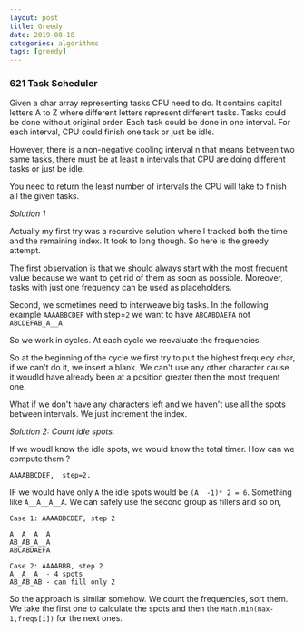```yaml
---
layout: post
title: Greedy
date: 2019-08-18
categories: algorithms
tags: [greedy]
---
```



### 621 Task Scheduler


Given a char array representing tasks CPU need to do. It contains capital letters A to Z where different letters represent different tasks. Tasks could be done without original order. Each task could be done in one interval. For each interval, CPU could finish one task or just be idle.

However, there is a non-negative cooling interval n that means between two same tasks, there must be at least n intervals that CPU are doing different tasks or just be idle.

You need to return the least number of intervals the CPU will take to finish all the given tasks.


*Solution 1*

Actually my first try was a recursive solution where I tracked both the time and the remaining index. It took to long though. So here is the greedy attempt.

The first observation is that we should always start with the most frequent value because we want to get rid of them as soon as possible. Moreover, tasks with just one frequency can be used as placeholders.

Second, we sometimes need to interweave big tasks. In the following example `AAAABBCDEF` with step=`2` we want to have `ABCABDAEFA` not `ABCDEFAB_A__A`

So we work in cycles. At each cycle we reevaluate the frequencies.

So at the beginning of the cycle we first try to put the highest frequecy char, if we can't do it, we insert a blank. We can't use any other character cause it woudld have already been at a position greater then the most frequent one. 

What if we don't have any characters left and we haven't use all the spots between intervals. We just increment the index.


*Solution 2: Count idle spots.*

If we woudl know the idle spots, we would know the total timer.
How can we compute them ?

    AAAABBCDEF,  step=2. 

IF we would have only `A` the idle spots would be `(A  -1)* 2 = 6`. 
Something like `A__A__A__A`. We can safely use the second group as fillers and so on,

    Case 1: AAAABBCDEF, step 2
    
    A__A__A__A
    AB_AB_A__A
    ABCABDAEFA

    Case 2: AAAABBB, step 2
    A__A__A  - 4 spots
    AB_AB_AB - can fill only 2

So the approach is similar somehow. We count the frequencies, sort them. We take the first one to calculate the spots and then the `Math.min(max-1,freqs[i])` for the next ones.






















